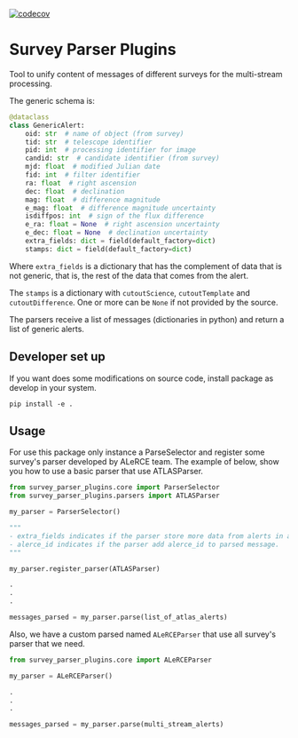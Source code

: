 [![codecov](https://codecov.io/gh/alercebroker/survey-parser-plugins/branch/main/graph/badge.svg?token=SEvXaWgJz8)](https://codecov.io/gh/alercebroker/survey-parser-plugins)


# Survey Parser Plugins

Tool to unify content of messages of different surveys for the multi-stream processing.

The generic schema is:

```python
@dataclass
class GenericAlert:
    oid: str  # name of object (from survey)
    tid: str  # telescope identifier
    pid: int  # processing identifier for image
    candid: str  # candidate identifier (from survey)
    mjd: float  # modified Julian date
    fid: int  # filter identifier
    ra: float  # right ascension
    dec: float  # declination
    mag: float  # difference magnitude
    e_mag: float  # difference magnitude uncertainty
    isdiffpos: int  # sign of the flux difference
    e_ra: float = None  # right ascension uncertainty
    e_dec: float = None  # declination uncertainty
    extra_fields: dict = field(default_factory=dict)
    stamps: dict = field(default_factory=dict)
```

Where `extra_fields` is a dictionary that has the complement of data that is not generic, that is, the rest of the data that comes from the alert.

The `stamps` is a dictionary with `cutoutScience`, `cutoutTemplate` and `cutoutDifference`. One or more can be `None` if not
provided by the source.

The parsers receive a list of messages (dictionaries in python) and return a list of generic alerts.

## Developer set up

If you want does some modifications on source code, install package as develop in your system.

```
pip install -e .
```

## Usage

For use this package only instance a ParseSelector and register some survey's parser developed by ALeRCE team. The example of below, show you how to use a basic parser that use ATLASParser.

```python
from survey_parser_plugins.core import ParserSelector
from survey_parser_plugins.parsers import ATLASParser

my_parser = ParserSelector()

""" 
- extra_fields indicates if the parser store more data from alerts in a key called 'extra_fields'
- alerce_id indicates if the parser add alerce_id to parsed message.
"""

my_parser.register_parser(ATLASParser)

.
.
.

messages_parsed = my_parser.parse(list_of_atlas_alerts)
```

Also, we have a custom parsed named `ALeRCEParser` that use all survey's parser that we need.

```python
from survey_parser_plugins.core import ALeRCEParser

my_parser = ALeRCEParser()

.
.
.

messages_parsed = my_parser.parse(multi_stream_alerts)
```
